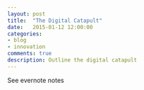 ```yaml
---
layout: post
title:  "The Digital Catapult"
date:   2015-01-12 12:00:00
categories:
- blog
- innovation
comments: true
description: Outline the digital catapult
---
```


See evernote notes





